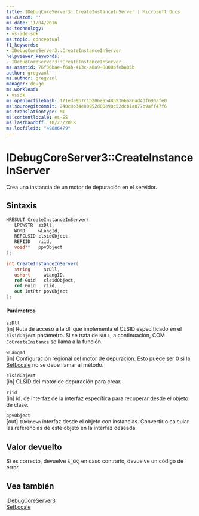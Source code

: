 ```yaml
---
title: IDebugCoreServer3::CreateInstanceInServer | Microsoft Docs
ms.custom: ''
ms.date: 11/04/2016
ms.technology:
- vs-ide-sdk
ms.topic: conceptual
f1_keywords:
- IDebugCoreServer3::CreateInstanceInServer
helpviewer_keywords:
- IDebugCoreServer3::CreateInstanceInServer
ms.assetid: 76f36bae-f6ab-413c-a8a9-8808bfeba05b
author: gregvanl
ms.author: gregvanl
manager: douge
ms.workload:
- vssdk
ms.openlocfilehash: 171eda8b7c1b206ea54839366686ad43f690afe0
ms.sourcegitcommit: 240c8b34e80952d00e90c52dcb1a077b9aff47f6
ms.translationtype: MT
ms.contentlocale: es-ES
ms.lasthandoff: 10/23/2018
ms.locfileid: "49886479"
---
```

# <a name="idebugcoreserver3createinstanceinserver"></a>IDebugCoreServer3::CreateInstanceInServer
Crea una instancia de un motor de depuración en el servidor.  
  
## <a name="syntax"></a>Sintaxis  
  
```cpp  
HRESULT CreateInstanceInServer(  
   LPCWSTR  szDll,  
   WORD     wLangId,  
   REFCLSID clsidObject,  
   REFIID   riid,  
   void**   ppvObject  
);  
```  
  
```csharp  
int CreateInstanceInServer(  
   string     szDll,   
   ushort     wLangID,   
   ref Guid   clsidObject,   
   ref Guid   riid,   
   out IntPtr ppvObject  
);  
```  
  
#### <a name="parameters"></a>Parámetros  
 `szDll`  
 [in] Ruta de acceso a la dll que implementa el CLSID especificado en el `clsidObject` parámetro. Si se trata de `NULL`, a continuación, COM `CoCreateInstance` se llama a la función.  
  
 `wLangId`  
 [in] Configuración regional del motor de depuración. Esto puede ser 0 si la [SetLocale](../../../extensibility/debugger/reference/idebugengine2-setlocale.md) no se debe llamar al método.  
  
 `clsidObject`  
 [in] CLSID del motor de depuración para crear.  
  
 `riid`  
 [in] Id. de interfaz de la interfaz específica para recuperar desde el objeto de clase.  
  
 `ppvObject`  
 [out] `IUnknown` interfaz desde el objeto con instancias. Convertir o calcular las referencias de este objeto en la interfaz deseada.  
  
## <a name="return-value"></a>Valor devuelto  
 Si es correcto, devuelve `S_OK`; en caso contrario, devuelve un código de error.  
  
## <a name="see-also"></a>Vea también  
 [IDebugCoreServer3](../../../extensibility/debugger/reference/idebugcoreserver3.md)   
 [SetLocale](../../../extensibility/debugger/reference/idebugengine2-setlocale.md)